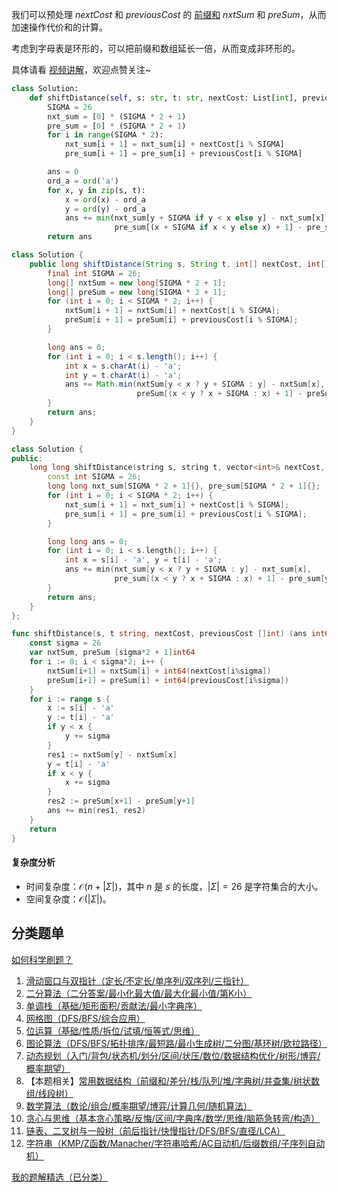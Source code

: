 我们可以预处理 $\textit{nextCost}$ 和 $\textit{previousCost}$ 的 [前缀和](https://leetcode.cn/problems/range-sum-query-immutable/solution/qian-zhui-he-ji-qi-kuo-zhan-fu-ti-dan-py-vaar/) $\textit{nxtSum}$ 和 $\textit{preSum}$，从而加速操作代价和的计算。

考虑到字母表是环形的，可以把前缀和数组延长一倍，从而变成非环形的。

具体请看 [视频讲解](https://www.bilibili.com/video/BV1uzBxYoEJC/?t=1m24s)，欢迎点赞关注~

```py [sol-Python3]
class Solution:
    def shiftDistance(self, s: str, t: str, nextCost: List[int], previousCost: List[int]) -> int:
        SIGMA = 26
        nxt_sum = [0] * (SIGMA * 2 + 1)
        pre_sum = [0] * (SIGMA * 2 + 1)
        for i in range(SIGMA * 2):
            nxt_sum[i + 1] = nxt_sum[i] + nextCost[i % SIGMA]
            pre_sum[i + 1] = pre_sum[i] + previousCost[i % SIGMA]

        ans = 0
        ord_a = ord('a')
        for x, y in zip(s, t):
            x = ord(x) - ord_a
            y = ord(y) - ord_a
            ans += min(nxt_sum[y + SIGMA if y < x else y] - nxt_sum[x],
                       pre_sum[(x + SIGMA if x < y else x) + 1] - pre_sum[y + 1])
        return ans
```

```java [sol-Java]
class Solution {
    public long shiftDistance(String s, String t, int[] nextCost, int[] previousCost) {
        final int SIGMA = 26;
        long[] nxtSum = new long[SIGMA * 2 + 1];
        long[] preSum = new long[SIGMA * 2 + 1];
        for (int i = 0; i < SIGMA * 2; i++) {
            nxtSum[i + 1] = nxtSum[i] + nextCost[i % SIGMA];
            preSum[i + 1] = preSum[i] + previousCost[i % SIGMA];
        }

        long ans = 0;
        for (int i = 0; i < s.length(); i++) {
            int x = s.charAt(i) - 'a';
            int y = t.charAt(i) - 'a';
            ans += Math.min(nxtSum[y < x ? y + SIGMA : y] - nxtSum[x],
                            preSum[(x < y ? x + SIGMA : x) + 1] - preSum[y + 1]);
        }
        return ans;
    }
}
```

```cpp [sol-C++]
class Solution {
public:
    long long shiftDistance(string s, string t, vector<int>& nextCost, vector<int>& previousCost) {
        const int SIGMA = 26;
        long long nxt_sum[SIGMA * 2 + 1]{}, pre_sum[SIGMA * 2 + 1]{};
        for (int i = 0; i < SIGMA * 2; i++) {
            nxt_sum[i + 1] = nxt_sum[i] + nextCost[i % SIGMA];
            pre_sum[i + 1] = pre_sum[i] + previousCost[i % SIGMA];
        }

        long long ans = 0;
        for (int i = 0; i < s.length(); i++) {
            int x = s[i] - 'a', y = t[i] - 'a';
            ans += min(nxt_sum[y < x ? y + SIGMA : y] - nxt_sum[x],
                       pre_sum[(x < y ? x + SIGMA : x) + 1] - pre_sum[y + 1]);
        }
        return ans;
    }
};
```

```go [sol-Go]
func shiftDistance(s, t string, nextCost, previousCost []int) (ans int64) {
	const sigma = 26
	var nxtSum, preSum [sigma*2 + 1]int64
	for i := 0; i < sigma*2; i++ {
		nxtSum[i+1] = nxtSum[i] + int64(nextCost[i%sigma])
		preSum[i+1] = preSum[i] + int64(previousCost[i%sigma])
	}
	for i := range s {
		x := s[i] - 'a'
		y := t[i] - 'a'
		if y < x {
			y += sigma
		}
		res1 := nxtSum[y] - nxtSum[x]
		y = t[i] - 'a'
		if x < y {
			x += sigma
		}
		res2 := preSum[x+1] - preSum[y+1]
		ans += min(res1, res2)
	}
	return
}
```

#### 复杂度分析

- 时间复杂度：$\mathcal{O}(n + |\Sigma|)$，其中 $n$ 是 $s$ 的长度，$|\Sigma|=26$ 是字符集合的大小。
- 空间复杂度：$\mathcal{O}(|\Sigma|)$。

## 分类题单

[如何科学刷题？](https://leetcode.cn/circle/discuss/RvFUtj/)

1. [滑动窗口与双指针（定长/不定长/单序列/双序列/三指针）](https://leetcode.cn/circle/discuss/0viNMK/)
2. [二分算法（二分答案/最小化最大值/最大化最小值/第K小）](https://leetcode.cn/circle/discuss/SqopEo/)
3. [单调栈（基础/矩形面积/贡献法/最小字典序）](https://leetcode.cn/circle/discuss/9oZFK9/)
4. [网格图（DFS/BFS/综合应用）](https://leetcode.cn/circle/discuss/YiXPXW/)
5. [位运算（基础/性质/拆位/试填/恒等式/思维）](https://leetcode.cn/circle/discuss/dHn9Vk/)
6. [图论算法（DFS/BFS/拓扑排序/最短路/最小生成树/二分图/基环树/欧拉路径）](https://leetcode.cn/circle/discuss/01LUak/)
7. [动态规划（入门/背包/状态机/划分/区间/状压/数位/数据结构优化/树形/博弈/概率期望）](https://leetcode.cn/circle/discuss/tXLS3i/)
8. 【本题相关】[常用数据结构（前缀和/差分/栈/队列/堆/字典树/并查集/树状数组/线段树）](https://leetcode.cn/circle/discuss/mOr1u6/)
9. [数学算法（数论/组合/概率期望/博弈/计算几何/随机算法）](https://leetcode.cn/circle/discuss/IYT3ss/)
10. [贪心与思维（基本贪心策略/反悔/区间/字典序/数学/思维/脑筋急转弯/构造）](https://leetcode.cn/circle/discuss/g6KTKL/)
11. [链表、二叉树与一般树（前后指针/快慢指针/DFS/BFS/直径/LCA）](https://leetcode.cn/circle/discuss/K0n2gO/)
12. [字符串（KMP/Z函数/Manacher/字符串哈希/AC自动机/后缀数组/子序列自动机）](https://leetcode.cn/circle/discuss/SJFwQI/)

[我的题解精选（已分类）](https://github.com/EndlessCheng/codeforces-go/blob/master/leetcode/SOLUTIONS.md)
